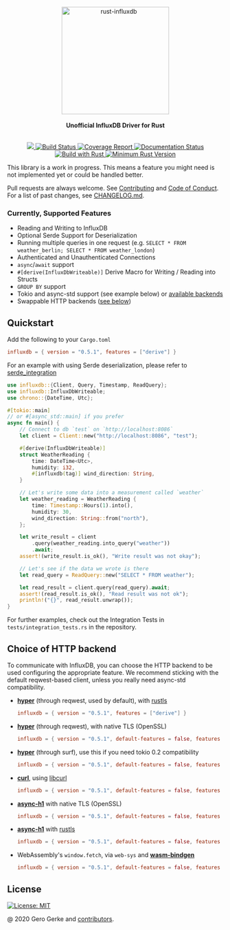 <div align="center">
    <br/>
    <img
        alt="rust-influxdb"
        src="https://i.imgur.com/4k7l8XJ.png"
        width=250px />
    <br/>
    <br/>
    <strong>Unofficial InfluxDB Driver for Rust</strong>
</div>
<br/>
<p align="center">
    <a href="https://crates.io/crates/influxdb">
        <img src="https://img.shields.io/crates/v/influxdb.svg"/>
    </a>
    <a href="https://github.com/influxdb-rs/influxdb-rust/actions/workflows/rust.yml">
        <img src="https://github.com/influxdb-rs/influxdb-rust/actions/workflows/rust.yml/badge.svg" alt='Build Status' />
    </a>
    <a href="https://influxdb-rs.github.io/influxdb-rust/tarpaulin-report.html">
        <img src="https://influxdb-rs.github.io/influxdb-rust/coverage.svg" alt="Coverage Report" />
    </a>
    <a href="https://docs.rs/influxdb">
        <img src="https://docs.rs/influxdb/badge.svg" alt='Documentation Status' />
    </a>
    <a href="https://www.rust-lang.org/en-US/">
        <img src="https://img.shields.io/badge/Made%20with-Rust-orange.svg" alt='Build with Rust' />
    </a>
    <a href="https://blog.rust-lang.org/2021/06/17/Rust-1.53.0.html">
        <img src="https://img.shields.io/badge/rustc-1.53+-yellow.svg" alt='Minimum Rust Version' />
    </a>
</p>

This library is a work in progress. This means a feature you might need is not implemented
yet or could be handled better.

Pull requests are always welcome. See [Contributing](https://github.com/workfoxes/influxdb/blob/main/CONTRIBUTING.md) and [Code of Conduct](https://github.com/workfoxes/influxdb/blob/main/CODE_OF_CONDUCT.md). For a list of past changes, see [CHANGELOG.md](https://github.com/workfoxes/influxdb/blob/main/CHANGELOG.md).

### Currently, Supported Features

-   Reading and Writing to InfluxDB
-   Optional Serde Support for Deserialization
-   Running multiple queries in one request (e.g. `SELECT * FROM weather_berlin; SELECT * FROM weather_london`)
-   Authenticated and Unauthenticated Connections
-   `async`/`await` support
-   `#[derive(InfluxDbWriteable)]` Derive Macro for Writing / Reading into Structs
-   `GROUP BY` support
-   Tokio and async-std support (see example below) or [available backends](https://github.com/influxdb-rs/influxdb-rust/blob/main/influxdb/Cargo.toml)
-   Swappable HTTP backends ([see below](#Choice-of-HTTP-backend))

## Quickstart

Add the following to your `Cargo.toml`

```toml
influxdb = { version = "0.5.1", features = ["derive"] }
```

For an example with using Serde deserialization, please refer to [serde_integration](crate::integrations::serde_integration)

```rust
use influxdb::{Client, Query, Timestamp, ReadQuery};
use influxdb::InfluxDbWriteable;
use chrono::{DateTime, Utc};

#[tokio::main]
// or #[async_std::main] if you prefer
async fn main() {
    // Connect to db `test` on `http://localhost:8086`
    let client = Client::new("http://localhost:8086", "test");

    #[derive(InfluxDbWriteable)]
    struct WeatherReading {
        time: DateTime<Utc>,
        humidity: i32,
        #[influxdb(tag)] wind_direction: String,
    }

    // Let's write some data into a measurement called `weather`
    let weather_reading = WeatherReading {
        time: Timestamp::Hours(1).into(),
        humidity: 30,
        wind_direction: String::from("north"),
    };

    let write_result = client
        .query(weather_reading.into_query("weather"))
        .await;
    assert!(write_result.is_ok(), "Write result was not okay");

    // Let's see if the data we wrote is there
    let read_query = ReadQuery::new("SELECT * FROM weather");

    let read_result = client.query(read_query).await;
    assert!(read_result.is_ok(), "Read result was not ok");
    println!("{}", read_result.unwrap());
}
```

For further examples, check out the Integration Tests in `tests/integration_tests.rs`
in the repository.

## Choice of HTTP backend

To communicate with InfluxDB, you can choose the HTTP backend to be used configuring the appropriate feature. We recommend sticking with the default reqwest-based client, unless you really need async-std compatibility.

- **[hyper](https://github.com/hyperium/hyper)** (through reqwest, used by default), with [rustls](https://github.com/ctz/rustls)
  ```toml
  influxdb = { version = "0.5.1", features = ["derive"] }
  ```

- **[hyper](https://github.com/hyperium/hyper)** (through reqwest), with native TLS (OpenSSL)
  ```toml
  influxdb = { version = "0.5.1", default-features = false, features = ["derive", "use-serde", "reqwest-client"] }
  ```

- **[hyper](https://github.com/hyperium/hyper)** (through surf), use this if you need tokio 0.2 compatibility
   ```toml
   influxdb = { version = "0.5.1", default-features = false, features = ["derive", "use-serde", "curl-client"] }
   ```
- **[curl](https://github.com/alexcrichton/curl-rust)**, using [libcurl](https://curl.se/libcurl/)
   ```toml
   influxdb = { version = "0.5.1", default-features = false, features = ["derive", "use-serde", "curl-client"] }
   ```
- **[async-h1](https://github.com/http-rs/async-h1)** with native TLS (OpenSSL)
   ```toml
   influxdb = { version = "0.5.1", default-features = false, features = ["derive", "use-serde", "h1-client"] }
   ```
- **[async-h1](https://github.com/http-rs/async-h1)** with [rustls](https://github.com/ctz/rustls)
   ```toml
   influxdb = { version = "0.5.1", default-features = false, features = ["derive", "use-serde", "h1-client-rustls"] }
   ```
- WebAssembly's `window.fetch`, via `web-sys` and **[wasm-bindgen](https://github.com/rustwasm/wasm-bindgen)**
   ```toml
   influxdb = { version = "0.5.1", default-features = false, features = ["derive", "use-serde", "wasm-client"] }
   ```

## License

[![License: MIT](https://img.shields.io/badge/License-MIT-yellow.svg)](https://opensource.org/licenses/MIT)

@ 2020 Gero Gerke and [contributors](https://github.com/influxdb-rs/influxdb-rust/graphs/contributors).
